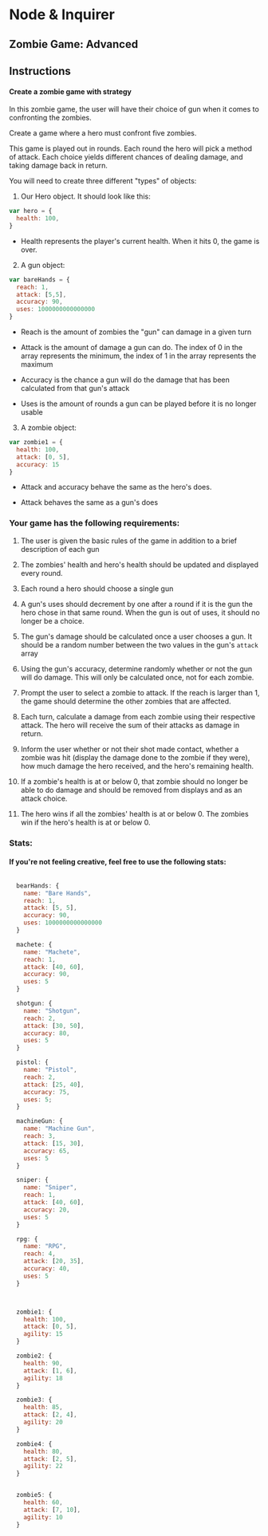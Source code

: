 # Node & Inquirer

## Zombie Game: Advanced

## Instructions

#### Create a zombie game with strategy
In this zombie game, the user will have their choice of gun when it comes to confronting the zombies.

Create a game where a hero must confront five zombies. 

This game is played out in rounds. Each round the hero will pick a method of attack. Each choice yields different chances of dealing damage, and taking damage back in return. 

You will need to create three different "types" of objects:

1. Our Hero object. It should look like this: 
```javascript
var hero = {
  health: 100,
}
```
* Health represents the player's current health. When it hits 0, the game is over.

2. A gun object:
```javascript
var bareHands = {
  reach: 1,
  attack: [5,5],
  accuracy: 90,
  uses: 1000000000000000 
}
```

* Reach is the amount of zombies the "gun" can damage in a given turn

* Attack is the amount of damage a gun can do. The index of 0 in the array represents the minimum, the index of 1 in the array represents the maximum

* Accuracy is the chance a gun will do the damage that has been calculated from that gun's attack

* Uses is the amount of rounds a gun can be played before it is no longer usable

3. A zombie object:
```javascript
var zombie1 = {
  health: 100,
  attack: [0, 5],
  accuracy: 15
}
```
* Attack and accuracy behave the same as the hero's does. 

* Attack behaves the same as a gun's does


### Your game has the following requirements: 

1. The user is given the basic rules of the game in addition to a brief description of each gun

2. The zombies' health and hero's health should be updated and displayed every round. 

3. Each round a hero should choose a single gun

4. A gun's uses should decrement by one after a round if it is the gun the hero chose in that same round. When the gun is out of uses, it should no longer be a choice.

5. The gun's damage should be calculated once a user chooses a gun. It should be a random number between the two values in the gun's `attack` array

6. Using the gun's accuracy, determine randomly whether or not the gun will do damage. This will only be calculated once, not for each zombie.

7. Prompt the user to select a zombie to attack. If the reach is larger than 1, the game should determine the other zombies that are affected. 

8. Each turn, calculate a damage from each zombie using their respective attack. The hero will receive the sum of their attacks as damage in return.

9. Inform the user whether or not their shot made contact, whether a zombie was hit (display the damage done to the zombie if they were), how much damage the hero received, and the hero's remaining health. 

10. If a zombie's health is at or below 0, that zombie should no longer be able to do damage and should be removed from displays and as an attack choice. 

11. The hero wins if all the zombies' health is at or below 0. The zombies win if the hero's health is at or below 0. 



### Stats:

#### If you're not feeling creative, feel free to use the following stats:

```javascript

  bearHands: {
    name: "Bare Hands",
    reach: 1,
    attack: [5, 5],
    accuracy: 90,
    uses: 1000000000000000
  }

  machete: {
    name: "Machete",
    reach: 1,
    attack: [40, 60],
    accuracy: 90,
    uses: 5
  }

  shotgun: {
    name: "Shotgun",
    reach: 2,
    attack: [30, 50],
    accuracy: 80,
    uses: 5
  }

  pistol: {
    name: "Pistol",
    reach: 2,
    attack: [25, 40],
    accuracy: 75,
    uses: 5;
  }

  machineGun: {
    name: "Machine Gun",
    reach: 3,
    attack: [15, 30],
    accuracy: 65,
    uses: 5
  }

  sniper: {
    name: "Sniper",
    reach: 1,
    attack: [40, 60],
    accuracy: 20,
    uses: 5
  }

  rpg: {
    name: "RPG",
    reach: 4,
    attack: [20, 35],
    accuracy: 40,
    uses: 5
  }



  zombie1: {
    health: 100,
    attack: [0, 5],
    agility: 15
  }

  zombie2: {
    health: 90,
    attack: [1, 6],
    agility: 18
  }

  zombie3: {
    health: 85,
    attack: [2, 4],
    agility: 20
  }

  zombie4: {
    health: 80,
    attack: [2, 5],
    agility: 22
  }


  zombie5: {
    health: 60,
    attack: [7, 10],
    agility: 10
  }


```



